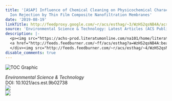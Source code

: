 ```yaml
---
title: '[ASAP] Influence of Chemical Cleaning on Physicochemical Characteristics and
  Ion Rejection by Thin Film Composite Nanofiltration Membranes'
date: '2019-08-19'
linkTitle: http://feedproxy.google.com/~r/acs/esthag/~3/WzHS2qsNB4A/acs.est.9b02738
source: 'Environmental Science & Technology: Latest Articles (ACS Publications)'
description: |-
  <p><img src="https://achs-prod.literatumonline.com/na101/home/literatum/publisher/achs/journals/content/esthag/0/esthag.ahead-of-print/acs.est.9b02738/20190819/images/medium/es9b02738_0009.gif" alt="TOC Graphic"/></p><div><cite>Environmental Science & Technology</cite></div><div>DOI: 10.1021/acs.est.9b02738</div><div class="feedflare">
  <a href="http://feeds.feedburner.com/~ff/acs/esthag?a=WzHS2qsNB4A:beadAFc_5no:yIl2AUoC8zA"><img src="http://feeds.feedburner.com/~ff/acs/esthag?d=yIl2AUoC8zA" border="0"></img></a>
  </div><img src="http://feeds.feedburner.com/~r/acs/esthag/~4/WzHS2qsNB4A" ...
disable_comments: true
---
```

<p><img src="https://achs-prod.literatumonline.com/na101/home/literatum/publisher/achs/journals/content/esthag/0/esthag.ahead-of-print/acs.est.9b02738/20190819/images/medium/es9b02738_0009.gif" alt="TOC Graphic"/></p><div><cite>Environmental Science & Technology</cite></div><div>DOI: 10.1021/acs.est.9b02738</div><div class="feedflare">
<a href="http://feeds.feedburner.com/~ff/acs/esthag?a=WzHS2qsNB4A:beadAFc_5no:yIl2AUoC8zA"><img src="http://feeds.feedburner.com/~ff/acs/esthag?d=yIl2AUoC8zA" border="0"></img></a>
</div><img src="http://feeds.feedburner.com/~r/acs/esthag/~4/WzHS2qsNB4A" ...
